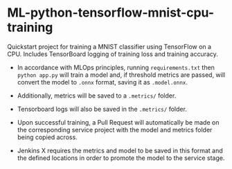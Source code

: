 # ML-python-tensorflow-mnist-cpu-training

Quickstart project for training a MNIST classifier using TensorFlow on a CPU. Includes TensorBoard logging of training loss and training accuracy.

* In accordance with MLOps principles, running `requirements.txt` then `python app.py` will train a model and, if threshold metrics are passed, will convert the model to `.onnx` format, saving it as `.model.onnx`. 

* Additionally, metrics will be saved to a `.metrics/` folder.

* Tensorboard logs will also be saved in the `.metrics/` folder.

* Upon successful training, a Pull Request will automatically be made on the corresponding service project with the model and metrics folder being copied across.

* Jenkins X requires the metrics and model to be saved in this format and the defined locations in order to promote the model to the service stage.
